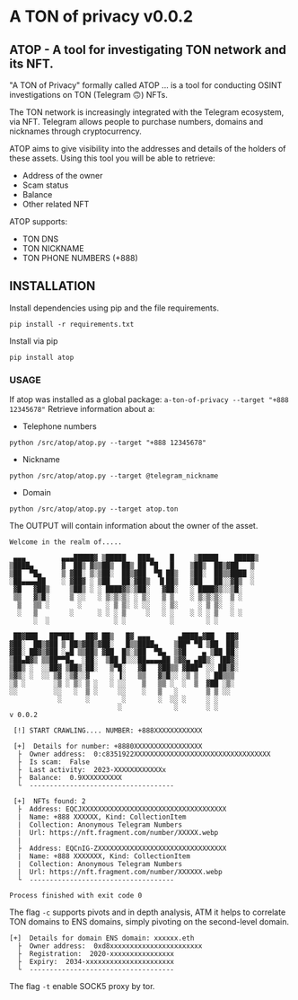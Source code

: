 # A TON of privacy v0.0.2
## ATOP - A tool for investigating TON network and its NFT.

"A TON of Privacy" formally called ATOP ... is a tool for conducting OSINT investigations on TON (Telegram 🙃) NFTs.  
  
The TON network is increasingly integrated with the Telegram ecosystem, via NFT. Telegram allows people to purchase numbers, domains and nicknames through cryptocurrency.  
  
ATOP aims to give visibility into the addresses and details of the holders of these assets. Using this tool you will be able to retrieve:
- Address of the owner
- Scam status
- Balance
- Other related NFT
  
ATOP supports:
- TON DNS
- TON NICKNAME
- TON PHONE NUMBERS (+888)

## INSTALLATION
Install dependencies using pip and the file requirements.
```
pip install -r requirements.txt
```
Install via pip
```
pip install atop
```
### USAGE 
If atop was installed as a global package:
``
a-ton-of-privacy --target "+888 12345678"
``
Retrieve information about a:
- Telephone numbers
```
python /src/atop/atop.py --target "+888 12345678"
```
- Nickname 
```
python /src/atop/atop.py --target @telegram_nickname
```
- Domain 
```
python /src/atop/atop.py --target atop.ton
```
The OUTPUT will contain information about the owner of the asset.
```
Welcome in the realm of.....

 ▄▄▄         ▄▄▄█████▓ ▒█████   ███▄    █     ▒█████    █████▒   
▒████▄       ▓  ██▒ ▓▒▒██▒  ██▒ ██ ▀█   █    ▒██▒  ██▒▓██   ▒    
▒██  ▀█▄     ▒ ▓██░ ▒░▒██░  ██▒▓██  ▀█ ██▒   ▒██░  ██▒▒████ ░    
░██▄▄▄▄██    ░ ▓██▓ ░ ▒██   ██░▓██▒  ▐▌██▒   ▒██   ██░░▓█▒  ░    
 ▓█   ▓██▒     ▒██▒ ░ ░ ████▓▒░▒██░   ▓██░   ░ ████▓▒░░▒█░       
 ▒▒   ▓▒█░     ▒ ░░   ░ ▒░▒░▒░ ░ ▒░   ▒ ▒    ░ ▒░▒░▒░  ▒ ░       
  ▒   ▒▒ ░       ░      ░ ▒ ▒░ ░ ░░   ░ ▒░     ░ ▒ ▒░  ░         
  ░   ▒        ░      ░ ░ ░ ▒     ░   ░ ░    ░ ░ ░ ▒   ░ ░       
      ░  ░                ░ ░           ░        ░ ░             
                                                                 
 ██▓███   ██▀███   ██▓ ██▒   █▓ ▄▄▄       ▄████▄▓██   ██▓        
▓██░  ██▒▓██ ▒ ██▒▓██▒▓██░   █▒▒████▄    ▒██▀ ▀█ ▒██  ██▒        
▓██░ ██▓▒▓██ ░▄█ ▒▒██▒ ▓██  █▒░▒██  ▀█▄  ▒▓█    ▄ ▒██ ██░        
▒██▄█▓▒ ▒▒██▀▀█▄  ░██░  ▒██ █░░░██▄▄▄▄██ ▒▓▓▄ ▄██▒░ ▐██▓░        
▒██▒ ░  ░░██▓ ▒██▒░██░   ▒▀█░   ▓█   ▓██▒▒ ▓███▀ ░░ ██▒▓░        
▒▓▒░ ░  ░░ ▒▓ ░▒▓░░▓     ░ ▐░   ▒▒   ▓▒█░░ ░▒ ▒  ░ ██▒▒▒         
░▒ ░       ░▒ ░ ▒░ ▒ ░   ░ ░░    ▒   ▒▒ ░  ░  ▒  ▓██ ░▒░         
░░         ░░   ░  ▒ ░     ░░    ░   ▒   ░       ▒ ▒ ░░          
            ░      ░        ░        ░  ░░ ░     ░ ░             
                           ░             ░       ░ ░             
v 0.0.2 

 [!] START CRAWLING.... NUMBER: +888XXXXXXXXXXXX

 [+]  Details for number: +8880XXXXXXXXXXXXXXXXX
  ├  Owner address:  0:c8351922XXXXXXXXXXXXXXXXXXXXXXXXXXXXXXXXXX
  ├  Is scam:  False
  ├  Last activity:  2023-XXXXXXXXXXXXx
  ├  Balance:  0.9XXXXXXXXXX
  └  ------------------------------------

 [+]  NFTs found: 2
  ├  Address: EQCJXXXXXXXXXXXXXXXXXXXXXXXXXXXXXXXXXXXX
  |  Name: +888 XXXXXX, Kind: CollectionItem
  |  Collection: Anonymous Telegram Numbers
  |  Url: https://nft.fragment.com/number/XXXXX.webp
  |
  ├  Address: EQCnIG-ZXXXXXXXXXXXXXXXXXXXXXXXXXXXXXXXX
  |  Name: +888 XXXXXXX, Kind: CollectionItem
  |  Collection: Anonymous Telegram Numbers
  |  Url: https://nft.fragment.com/number/XXXXXX.webp
  └  ------------------------------------

Process finished with exit code 0
```
The flag `-c` supports pivots and in depth analysis, ATM it helps to correlate TON domains to ENS domains, simply pivoting on the second-level domain.
```
[+]  Details for domain ENS domain: xxxxxx.eth
  ├  Owner address:  0xd8xxxxxxxxxxxxxxxxxxxxxxx
  ├  Registration:  2020-xxxxxxxxxxxxxxxx
  ├  Expiry:  2034-xxxxxxxxxxxxxxxxxxxxxx
  └  ------------------------------------
```
The flag `-t` enable SOCK5 proxy by tor.

